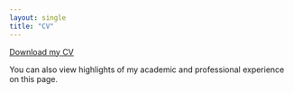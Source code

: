 ```yaml
---
layout: single
title: "CV"
---
```


[Download my CV](files/cv.pdf)

You can also view highlights of my academic and professional experience on this page.
